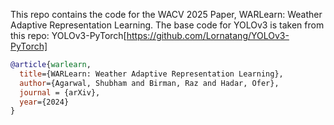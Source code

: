 This repo contains the code for the WACV 2025 Paper, WARLearn: Weather Adaptive Representation Learning.
The base code for YOLOv3 is taken from this repo: YOLOv3-PyTorch[https://github.com/Lornatang/YOLOv3-PyTorch]

```bibtex
@article{warlearn,
  title={WARLearn: Weather Adaptive Representation Learning},
  author={Agarwal, Shubham and Birman, Raz and Hadar, Ofer},
  journal = {arXiv},
  year={2024}
}
```
